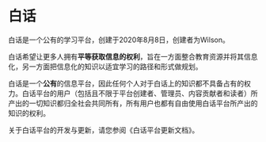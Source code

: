 # 白话

白话是一个公有的学习平台，创建于2020年8月8日，创建者为Wilson。

白话希望让更多人拥有**平等获取信息的权利**，旨在一方面整合教育资源并将其信息化，另一方面把信息化的知识以适宜学习的路径和形式做规划。

白话是一个**公有**的信息平台，因此任何个人对于白话上的知识都不具备占有的权力。白话平台的用户（包括且不限于平台创建者、管理员、内容贡献者和读者）所产出的一切知识都归全社会共同所有，所有用户也都有自由使用白话平台所产出的知识的权利。

关于白话平台的开发与更新，请您参阅《白话平台更新文档》。

